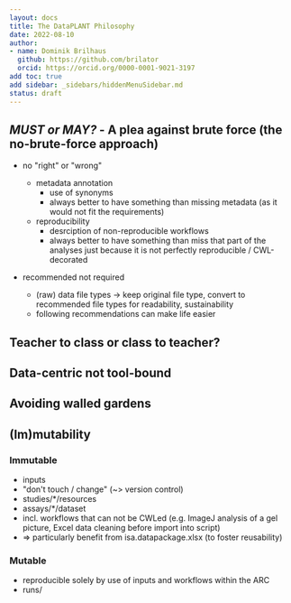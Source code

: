 ```yaml
---
layout: docs
title: The DataPLANT Philosophy
date: 2022-08-10
author:
- name: Dominik Brilhaus
  github: https://github.com/brilator
  orcid: https://orcid.org/0000-0001-9021-3197
add toc: true
add sidebar: _sidebars/hiddenMenuSidebar.md
status: draft
---
```



## *MUST or MAY?* - A plea against brute force (the no-brute-force approach)

- no "right" or "wrong"
  - metadata annotation
    - use of synonyms
    - always better to have something than missing metadata (as it would not fit the requirements)
  - reproducibility
    - desrciption of non-reproducible workflows
    - always better to have something than miss that part of the analyses just because it is not perfectly reproducible / CWL-decorated

- recommended not required
  - (raw) data file types -> keep original file type, convert to recommended file types for readability, sustainability
  - following recommendations can make life easier


## Teacher to class or class to teacher?

## Data-centric not tool-bound

## Avoiding walled gardens

## (Im)mutability

### Immutable

- inputs
- "don't touch / change" (~> version control)
- studies/*/resources
- assays/*/dataset
- incl. workflows that can not be CWLed (e.g. ImageJ analysis of a gel picture, Excel data cleaning before import into script)
- => particularly benefit from isa.datapackage.xlsx (to foster reusability)

### Mutable

- reproducible solely by use of inputs and workflows within the ARC
- runs/


